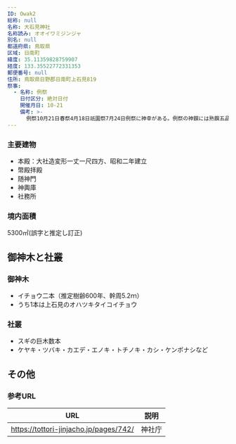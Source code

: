 ```yaml
---
ID: Owak2
総称: null
名称: 大石見神社
名称読み: オオイワミジンジャ
別名: null
都道府県: 鳥取県
区域: 日南町
緯度: 35.11359828759907
経度: 133.35522772331353
郵便番号: null
住所: 鳥取県日野郡日南町上石見819
祭事:
  - 名称: 例祭
    日付区分: 絶対日付
    開催月日: 10-21
    備考: >-
      例祭10月21日春祭4月18日祇園祭7月24日例祭に神幸がある。例祭の神饌には熟饌五品と餅をお供えする。（熟饌の五品…玄米の飯・コマノツメ（馬の蹄に似せたゴボウと里芋の煮付け）、銀杏の葉（大根を銀杏の葉に似せて切った煮物）、大根なます、豆腐の粕の酢のもの。「当屋渡し」は、）
---
```


### 主要建物

- 本殿：大社造変形一丈一尺四方、昭和二年建立
- 幣殿拝殿
- 随神門
- 神輿庫
- 社務所

### 境内面積

5300㎡(誤字と推定し訂正)

## 御神木と社叢

### 御神木

- イチョウ二本（推定樹齢600年、幹周5.2ｍ）
- うち1本は上石見のオハツキタイコイチョウ

### 社叢

- スギの巨木数本
- ケヤキ・ツバキ・カエデ・エノキ・トチノキ・カシ・ケンポナシなど

## その他

### 参考URL

| URL                                    | 説明   |
| -------------------------------------- | ------ |
| https://tottori-jinjacho.jp/pages/742/ | 神社庁 |
